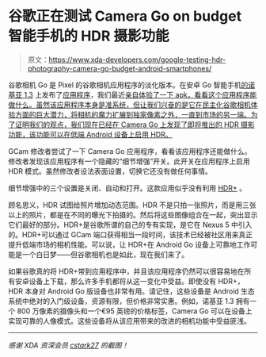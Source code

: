 # 谷歌正在测试 Camera Go on budget 智能手机的 HDR 摄影功能

> 原文：<https://www.xda-developers.com/google-testing-hdr-photography-camera-go-budget-android-smartphones/>

谷歌相机 Go 是 Pixel 的谷歌相机应用程序的淡化版本。在安卓 Go 智能手机[的诺基亚 1.3](https://www.xda-developers.com/nokia-8-3-5g-nokia-5-3-nokia-1-3-announced/) 上发布了[应用程序](https://www.xda-developers.com/google-camera-go-portrait-mode-android-go-budget-smartphones/)，我们最近[亲自体验了一下 apk，看看这个应用程序能做什么。虽然该应用程序本身是准系统，但让我们兴奋的是它在民主化谷歌相机体验方面的巨大潜力，将相机的魔力扩展到独家像素之外，一直到市场的另一端。为了证明我们的观点，我们现在已经在 Camera Go 上发现了即将推出的 HDR 摄影功能，该功能可以在低端 Android 设备上启用 HDR。](https://www.xda-developers.com/google-camera-go-hands-on-gcam/)

GCam 修改者尝试了一下 Camera Go 应用程序，看看该应用程序还能做什么。修改者发现该应用程序有一个隐藏的“细节增强”开关。此开关在应用程序上启用 HDR 模式。虽然修改者设法表面设置，切换它还没有做任何事情。

细节增强中的三个设置是关闭、自动和打开。这款应用似乎没有利用 [HDR+](https://www.xda-developers.com/google-camera-hdr-ported/) 。

顾名思义，HDR 试图给照片增加动态范围。HDR 不是只拍一张照片，而是用三张以上的照片，都是在不同的曝光下拍摄的。然后将这些图像组合在一起，突出显示它们最好的部分。HDR+是谷歌所谓的自己的专有实现，是它在 Nexus 5 中引入的。HDR+可以通过 GCam 端口获得相当一段时间，该技术已经被社区用来真正提升低端市场的相机性能。可以说，让 HDR+在 Android Go 设备上可靠地工作可能是一个白日梦——但谷歌相机也是如此，现在我们来了。

如果谷歌真的将 HDR+带到应用程序中，并且该应用程序仍然可以很容易地在所有安卓设备上下载，那么许多手机都将从这一变化中受益。即使没有 HDR+，HDR 本身对 Android Go 版设备也非常有用。请记住，这些设备是 Android 生态系统中绝对的入门级设备，资源有限，但价格非常实惠。例如，诺基亚 1.3 拥有一个 800 万像素的摄像头和一个€95 英镑的价格标签，Camera Go 可以在设备上实现可靠的人像模式。这些设备将从该应用带来的改进的相机功能中受益匪浅。

* * *

*感谢 XDA 资深会员 [cstark27](https://forum.xda-developers.com/member.php?u=2712580) 的截图！*